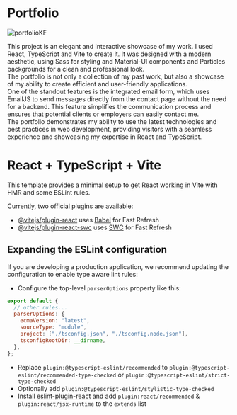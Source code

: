 # Portfolio

![portfolioKF](https://github.com/katarzynaFronc/Portfolio/assets/111447530/844c2358-7c7b-4e00-b5c2-775021f11406)

This project is an elegant and interactive showcase of my work. I used React, TypeScript and Vite to create it. It was designed with a modern aesthetic, using Sass for styling and Material-UI components and Particles backgrounds for a clean and professional look. </br>
The portfolio is not only a collection of my past work, but also a showcase of my ability to create efficient and user-friendly applications.</br>
One of the standout features is the integrated email form, which uses EmailJS to send messages directly from the contact page without the need for a backend. This feature simplifies the communication process and ensures that potential clients or employers can easily contact me.</br>
The portfolio demonstrates my ability to use the latest technologies and best practices in web development, providing visitors with a seamless experience and showcasing my expertise in React and TypeScript.

# React + TypeScript + Vite

This template provides a minimal setup to get React working in Vite with HMR and some ESLint rules.

Currently, two official plugins are available:

- [@vitejs/plugin-react](https://github.com/vitejs/vite-plugin-react/blob/main/packages/plugin-react/README.md) uses [Babel](https://babeljs.io/) for Fast Refresh
- [@vitejs/plugin-react-swc](https://github.com/vitejs/vite-plugin-react-swc) uses [SWC](https://swc.rs/) for Fast Refresh

## Expanding the ESLint configuration

If you are developing a production application, we recommend updating the configuration to enable type aware lint rules:

- Configure the top-level `parserOptions` property like this:

```js
export default {
  // other rules...
  parserOptions: {
    ecmaVersion: "latest",
    sourceType: "module",
    project: ["./tsconfig.json", "./tsconfig.node.json"],
    tsconfigRootDir: __dirname,
  },
};
```

- Replace `plugin:@typescript-eslint/recommended` to `plugin:@typescript-eslint/recommended-type-checked` or `plugin:@typescript-eslint/strict-type-checked`
- Optionally add `plugin:@typescript-eslint/stylistic-type-checked`
- Install [eslint-plugin-react](https://github.com/jsx-eslint/eslint-plugin-react) and add `plugin:react/recommended` & `plugin:react/jsx-runtime` to the `extends` list
